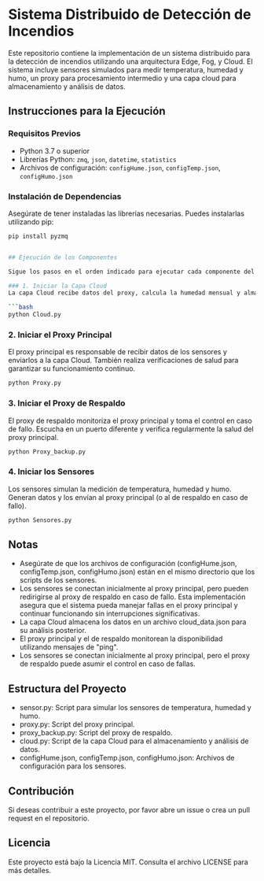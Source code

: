 # Sistema Distribuido de Detección de Incendios

Este repositorio contiene la implementación de un sistema distribuido para la detección de incendios utilizando una arquitectura Edge, Fog, y Cloud. El sistema incluye sensores simulados para medir temperatura, humedad y humo, un proxy para procesamiento intermedio y una capa cloud para almacenamiento y análisis de datos.

## Instrucciones para la Ejecución

### Requisitos Previos

- Python 3.7 o superior
- Librerías Python: `zmq`, `json`, `datetime`, `statistics`
- Archivos de configuración: `configHume.json`, `configTemp.json`, `configHumo.json`

### Instalación de Dependencias

Asegúrate de tener instaladas las librerías necesarias. Puedes instalarlas utilizando pip:

```bash
pip install pyzmq


## Ejecución de los Componentes

Sigue los pasos en el orden indicado para ejecutar cada componente del sistema.

### 1. Iniciar la Capa Cloud
La capa Cloud recibe datos del proxy, calcula la humedad mensual y almacena toda la información para el análisis.

```bash
python Cloud.py
```

### 2. Iniciar el Proxy Principal

El proxy principal es responsable de recibir datos de los sensores y enviarlos a la capa Cloud. También realiza verificaciones de salud para garantizar su funcionamiento continuo.

```bash
python Proxy.py
```

### 3. Iniciar el Proxy de Respaldo
El proxy de respaldo monitoriza el proxy principal y toma el control en caso de fallo. Escucha en un puerto diferente y verifica regularmente la salud del proxy principal.

```bash
python Proxy_backup.py
```

### 4. Iniciar los Sensores
Los sensores simulan la medición de temperatura, humedad y humo. Generan datos y los envían al proxy principal (o al de respaldo en caso de fallo).

```bash
python Sensores.py
```


## Notas
- Asegúrate de que los archivos de configuración (configHume.json, configTemp.json, configHumo.json) están en el mismo directorio que los scripts de los sensores.
- Los sensores se conectan inicialmente al proxy principal, pero pueden redirigirse al proxy de respaldo en caso de fallo. Esta implementación asegura que el sistema pueda manejar fallas en el proxy principal y continuar funcionando sin interrupciones significativas.
- La capa Cloud almacena los datos en un archivo cloud_data.json para su análisis posterior.
- El proxy principal y el de respaldo monitorean la disponibilidad utilizando mensajes de "ping".
- Los sensores se conectan inicialmente al proxy principal, pero el proxy de respaldo puede asumir el control en caso de fallas.

## Estructura del Proyecto
- sensor.py: Script para simular los sensores de temperatura, humedad y humo.
- proxy.py: Script del proxy principal.
- proxy_backup.py: Script del proxy de respaldo.
- cloud.py: Script de la capa Cloud para el almacenamiento y análisis de datos.
- configHume.json, configTemp.json, configHumo.json: Archivos de configuración para los sensores.

## Contribución
Si deseas contribuir a este proyecto, por favor abre un issue o crea un pull request en el repositorio.

## Licencia
Este proyecto está bajo la Licencia MIT. Consulta el archivo LICENSE para más detalles.